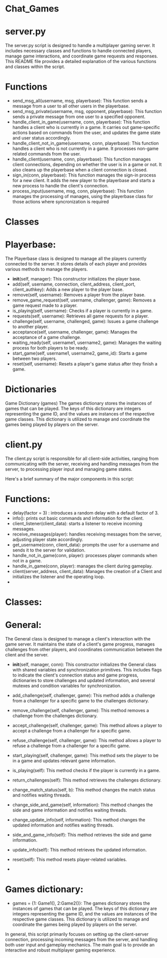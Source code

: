 # Chat_Games

# server.py
The server.py script is designed to handle a multiplayer gaming server. It includes necessary classes and functions to handle connected players, manage game interactions, and coordinate game requests and responses. This README file provides a detailed explanation of the various functions and classes within the script.

# Functions
- send_msg_all(username, msg, playerbase): This function sends a message from a user to all other users in the playerbase.
- send_msg_private(username, msg, opponent, playerbase): This function sends a private message from one user to a specified opponent.
- handle_client_in_game(username, conn, playerbase): This function handles a client who is currently in a game. It carries out game-specific actions based on commands from the user, and updates the game state and user status accordingly.
- handle_client_not_in_game(username, conn, playerbase): This function handles a client who is not currently in a game. It processes non-game related commands from the user.
- handle_client(username, conn, playerbase): This function manages client connections, depending on whether the user is in a game or not. It also cleans up the playerbase when a client connection is closed.
- sign_in(conn, playerbase): This function manages the sign-in process for a new client. It adds the new player to the playerbase and starts a new process to handle the client's connection.
- process_input(username, msg, conn, playerbase): This function manages the processing of manages, using the playerbase class for those actions where syncronization is required

# Classes
# Playerbase:
The Playerbase class is designed to manage all the players currently connected to the server. It stores details of each player and provides various methods to manage the players. 

- __init__(self, manager): This constructor initializes the player base.
- add(self, username, connection, client_address, client_port, client_authkey): Adds a new player to the player base.
- remove(self, username): Removes a player from the player base.
- remove_game_request(self, username, challenger, game): Removes a game request made to a player.
- is_playing(self, username): Checks if a player is currently in a game.
- requests(self, username): Retrieves all game requests for a player.
- challenge(self, username, challenged, game): Issues a game challenge to another player.
- acceptance(self, username, challenger, game): Manages the acceptance of a game challenge.
- waiting_ready(self, username1, username2, game): Manages the waiting process for both players to be ready.
- start_game(self, username1, username2, game_id): Starts a game between two players.
- reset(self, username): Resets a player's game status after they finish a game.

# Dictionaries
Game Dictionary (games)
The games dictionary stores the instances of games that can be played. The keys of this dictionary are integers representing the game ID, and the values are instances of the respective game classes. This dictionary is utilized to manage and coordinate the games being played by players on the server.

# client.py
The client.py script is responsible for all client-side activities, ranging from communicating with the server, receiving and handling messages from the server, to processing player input and managing game states.

Here's a brief summary of the major components in this script:

# Functions:

- delay(factor = 3) : introduces a random delay with a default factor of 3.
- info(): prints out basic commands and information for the client.
- client_listener(client_data): starts a listener to receive incoming messages.
- receive_messages(player): handles receiving messages from the server, adjusting player state accordingly.
- get_username(conn, client_data): prompts the user for a username and sends it to the server for validation.
- handle_not_in_game(conn, player): processes player commands when not in a game.
- handle_in_game(conn, player): manages the client during gameplay.
- client(server_address, client_data): Manages the creation of a Client and initializes the listener and the operating loop.
- 
# Classes:
# General:
The General class is designed to manage a client's interaction with the game server. It maintains the state of a client's game progress, manages challenges from other players, and coordinates communication between the client and the server.

- __init__(self, manager, conn): This constructor initializes the General class with shared variables and synchronization primitives. This includes flags to indicate the client's connection status and game progress, dictionaries to store challenges and updated information, and several mutexes and condition variables for synchronization.

- add_challenge(self, challenger, game): This method adds a challenge from a challenger for a specific game to the challenges dictionary.
- remove_challenge(self, challenger, game): This method removes a challenge from the challenges dictionary.
- accept_challenge(self, challenger, game): This method allows a player to accept a challenge from a challenger for a specific game.
- refuse_challenge(self, challenger, game): This method allows a player to refuse a challenge from a challenger for a specific game.
- start_playing(self, challenger, game): This method sets the player to be in a game and updates relevant game information.
- is_playing(self): This method checks if the player is currently in a game.
- return_challenges(self): This method retrieves the challenges dictionary.
- change_match_status(self, b): This method changes the match status and notifies waiting threads.
- change_side_and_game(self, information): This method changes the side and game information and notifies waiting threads.
- change_update_info(self, information): This method changes the updated information and notifies waiting threads.
- side_and_game_info(self): This method retrieves the side and game information.
- update_info(self): This method retrieves the updated information.
- reset(self): This method resets player-related variables.
- 
# Games dictionary:

- games = {1: Game1(), 2:Game2()}: The games dictionary stores the instances of games that can be played. The keys of this dictionary are integers representing the game ID, and the values are instances of the respective game classes. This dictionary is utilized to manage and coordinate the games being played by players on the server.

In general, this script primarily focuses on setting up the client-server connection, processing incoming messages from the server, and handling both user input and gameplay mechanics. The main goal is to provide an interactive and robust multiplayer gaming experience.

